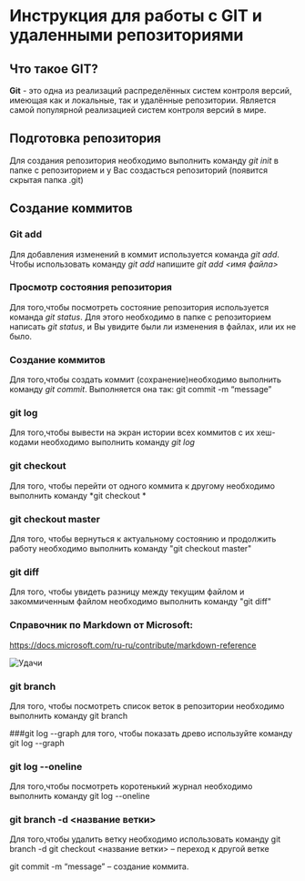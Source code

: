 # Инструкция для работы с GIT и удаленными репозиториями 

## Что такое GIT?
**Git** - это одна из реализаций распределённых систем контроля версий, имеющая как и локальные, так и удалённые репозитории. Является самой популярной реализацией систем контроля версий в мире.
## Подготовка репозитория
Для создания репозитория необходимо выполнить команду *git init* в папке с репозиторием и у Вас создасться репозиторий (появится скрытая папка .git)

## Создание коммитов

### Git add
Для добавления изменений в коммит используется команда *git add*. Чтобы использовать команду *git add* напишите *git add <имя файла>*

### Просмотр состояния репозитория
Для того,чтобы посмотреть состояние репозитория используется команда *git status*. Для этого необходимо в папке с репозиторием написать *git status*, и Вы увидите были ли изменения в файлах, или их не было.

### Создание коммитов
Для того,чтобы создать коммит (сохранение)необходимо выполнить команду *git commit*. Выполняется она так: git commit -m “message”

### git log 
Для того,чтобы вывести на экран истории всех коммитов с их хеш-кодами необходимо выполнить команду *git log*

### git checkout 
Для того, чтобы перейти от одного коммита к другому необходимо выполнить команду *git checkout *

### git checkout master 
Для того, чтобы вернуться к актуальному состоянию и продолжить работу необходимо выполнить команду "git checkout master"

### git diff 
Для того, чтобы увидеть разницу между текущим файлом и закоммиченным файлом необходимо выполнить команду "git diff"

### Справочник по Markdown от Microsoft:
<https://docs.microsoft.com/ru-ru/contribute/markdown-reference>

![Удачи](foto.jpg)

### git branch
Для того, чтобы посмотреть список веток в репозитории необходимо выполнить команду git branch

###git log --graph
для того, чтобы показать древо используйте команду git log --graph
### git log --oneline
Для того,чтобы посмотреть коротенький журнал необходимо выполнить команду git log --oneline

### git branch -d <название ветки> 
Для того,чтобы удалить ветку необходимо использовать команду git branch -d 
git checkout <название ветки> – переход к другой ветке

git commit -m “message” – создание коммита.
